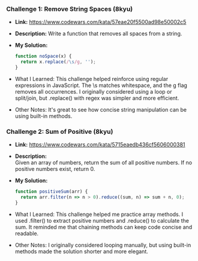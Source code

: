 ### Challenge 1: Remove String Spaces (8kyu)

- **Link:** https://www.codewars.com/kata/57eae20f5500ad98e50002c5
- **Description:** Write a function that removes all spaces from a string.
- **My Solution:**
  ```js
  function noSpace(x) {
    return x.replace(/\s/g, '');
  }

- What I Learned:
This challenge helped reinforce using regular expressions in JavaScript. The \s matches whitespace, and the g flag removes all occurrences. I originally considered using a loop or split/join, but .replace() with regex was simpler and more efficient.

- Other Notes:
It's great to see how concise string manipulation can be using built-in methods.

### Challenge 2: Sum of Positive (8kyu)

- **Link:** https://www.codewars.com/kata/5715eaedb436cf5606000381
- **Description:**  
  Given an array of numbers, return the sum of all positive numbers. If no positive numbers exist, return 0.

- **My Solution:**
  ```js
  function positiveSum(arr) {
    return arr.filter(n => n > 0).reduce((sum, n) => sum + n, 0);
  }

- What I Learned:
This challenge helped me practice array methods. I used .filter() to extract positive numbers and .reduce() to calculate the sum. It reminded me that chaining methods can keep code concise and readable.

- Other Notes:
I originally considered looping manually, but using built-in methods made the solution shorter and more elegant.